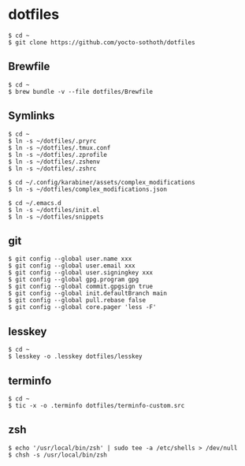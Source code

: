 # dotfiles

``` shell
$ cd ~
$ git clone https://github.com/yocto-sothoth/dotfiles
```

## Brewfile

``` shell
$ cd ~
$ brew bundle -v --file dotfiles/Brewfile
```

## Symlinks

``` shell
$ cd ~
$ ln -s ~/dotfiles/.pryrc
$ ln -s ~/dotfiles/.tmux.conf
$ ln -s ~/dotfiles/.zprofile
$ ln -s ~/dotfiles/.zshenv
$ ln -s ~/dotfiles/.zshrc

$ cd ~/.config/karabiner/assets/complex_modifications
$ ln -s ~/dotfiles/complex_modifications.json

$ cd ~/.emacs.d
$ ln -s ~/dotfiles/init.el
$ ln -s ~/dotfiles/snippets
```

## git

``` shell
$ git config --global user.name xxx
$ git config --global user.email xxx
$ git config --global user.signingkey xxx
$ git config --global gpg.program gpg
$ git config --global commit.gpgsign true
$ git config --global init.defaultBranch main
$ git config --global pull.rebase false
$ git config --global core.pager 'less -F'
```

## lesskey

``` shell
$ cd ~
$ lesskey -o .lesskey dotfiles/lesskey
```

## terminfo

``` shell
$ cd ~
$ tic -x -o .terminfo dotfiles/terminfo-custom.src
```

## zsh

``` shell
$ echo '/usr/local/bin/zsh' | sudo tee -a /etc/shells > /dev/null
$ chsh -s /usr/local/bin/zsh
```
